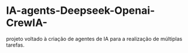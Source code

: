 # IA-agents-Deepseek-Openai-CrewIA-
projeto voltado à criação de agentes de IA para a realização de múltiplas tarefas.
